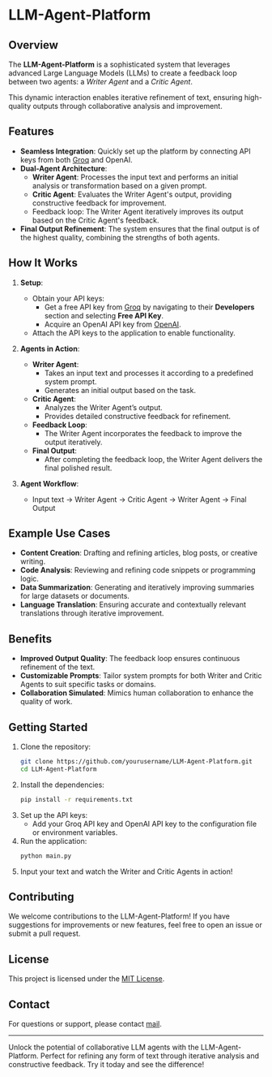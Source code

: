 # LLM-Agent-Platform

## Overview
The **LLM-Agent-Platform** is a sophisticated system that leverages advanced Large Language Models (LLMs) to create a feedback loop between two agents: 
a *Writer Agent* and a *Critic Agent*. 

This dynamic interaction enables iterative refinement of text, ensuring high-quality outputs through collaborative analysis and improvement.

## Features
- **Seamless Integration**: Quickly set up the platform by connecting API keys from both [Groq](https://groq.com) and OpenAI.
- **Dual-Agent Architecture**:
  - **Writer Agent**: Processes the input text and performs an initial analysis or transformation based on a given prompt.
  - **Critic Agent**: Evaluates the Writer Agent's output, providing constructive feedback for improvement.
  - Feedback loop: The Writer Agent iteratively improves its output based on the Critic Agent's feedback.
- **Final Output Refinement**: The system ensures that the final output is of the highest quality, combining the strengths of both agents.

## How It Works
1. **Setup**:
   - Obtain your API keys:
     - Get a free API key from [Groq](https://groq.com) by navigating to their **Developers** section and selecting **Free API Key**.
     - Acquire an OpenAI API key from [OpenAI](https://openai.com/api/).
   - Attach the API keys to the application to enable functionality.

2. **Agents in Action**:
   - **Writer Agent**:
     - Takes an input text and processes it according to a predefined system prompt.
     - Generates an initial output based on the task.
   - **Critic Agent**:
     - Analyzes the Writer Agent’s output.
     - Provides detailed constructive feedback for refinement.
   - **Feedback Loop**:
     - The Writer Agent incorporates the feedback to improve the output iteratively.
   - **Final Output**:
     - After completing the feedback loop, the Writer Agent delivers the final polished result.

3. **Agent Workflow**:
   - Input text → Writer Agent → Critic Agent → Writer Agent → Final Output

## Example Use Cases
- **Content Creation**: Drafting and refining articles, blog posts, or creative writing.
- **Code Analysis**: Reviewing and refining code snippets or programming logic.
- **Data Summarization**: Generating and iteratively improving summaries for large datasets or documents.
- **Language Translation**: Ensuring accurate and contextually relevant translations through iterative improvement.

## Benefits
- **Improved Output Quality**: The feedback loop ensures continuous refinement of the text.
- **Customizable Prompts**: Tailor system prompts for both Writer and Critic Agents to suit specific tasks or domains.
- **Collaboration Simulated**: Mimics human collaboration to enhance the quality of work.

## Getting Started
1. Clone the repository:
   ```bash
   git clone https://github.com/yourusername/LLM-Agent-Platform.git
   cd LLM-Agent-Platform
   ```
2. Install the dependencies:
   ```bash
   pip install -r requirements.txt
   ```
3. Set up the API keys:
   - Add your Groq API key and OpenAI API key to the configuration file or environment variables.
4. Run the application:
   ```bash
   python main.py
   ```
5. Input your text and watch the Writer and Critic Agents in action!

## Contributing
We welcome contributions to the LLM-Agent-Platform! If you have suggestions for improvements or new features, feel free to open an issue or submit a pull request.

## License
This project is licensed under the [MIT License](LICENSE).

## Contact
For questions or support, please contact [mail](mailto:vasamsettiharsha@gmail.com).

---

Unlock the potential of collaborative LLM agents with the LLM-Agent-Platform. Perfect for refining any form of text through iterative analysis and constructive feedback. Try it today and see the difference!

